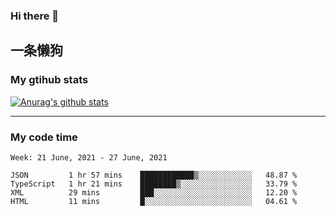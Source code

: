 ### Hi there 👋

## 一条懒狗
<!--
**kiss-me-quickly/kiss-me-quickly** is a ✨ _special_ ✨ repository because its `README.md` (this file) appears on your GitHub profile.

Here are some ideas to get you started:

- 🔭 I’m currently working on ...
- 🌱 I’m currently learning ...
- 👯 I’m looking to collaborate on ...
- 🤔 I’m looking for help with ...
- 💬 Ask me about ...
- 📫 How to reach me: ...
- 😄 Pronouns: ...
- ⚡ Fun fact: ...
-->


### My gtihub stats

[![Anurag's github stats](https://github-readme-stats.vercel.app/api?username=kiss-me-quickly)](https://github.com/anuraghazra/github-readme-stats)

***

### My code time

<!--START_SECTION:waka-->
```text
Week: 21 June, 2021 - 27 June, 2021

JSON         1 hr 57 mins    ████████████▒░░░░░░░░░░░░   48.87 % 
TypeScript   1 hr 21 mins    ████████▒░░░░░░░░░░░░░░░░   33.79 % 
XML          29 mins         ███░░░░░░░░░░░░░░░░░░░░░░   12.20 % 
HTML         11 mins         █░░░░░░░░░░░░░░░░░░░░░░░░   04.61 % 
```
<!--END_SECTION:waka-->
